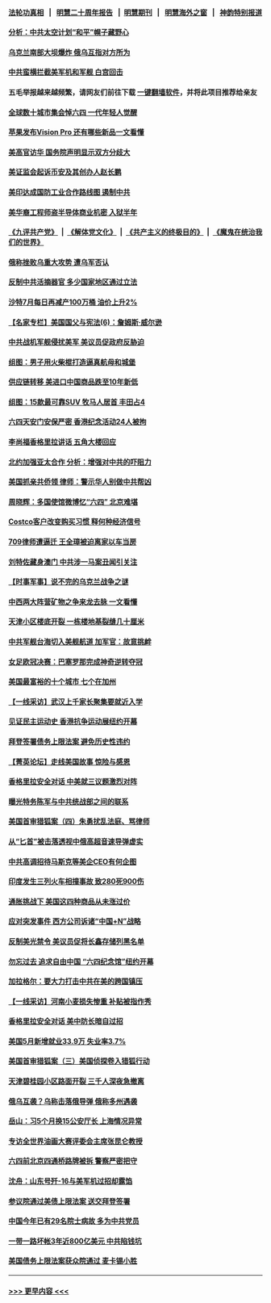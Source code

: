 #### [法轮功真相](https://github.com/gfw-breaker/truth/blob/master/README.md?t=0) &nbsp;&nbsp;|&nbsp;&nbsp; [明慧二十周年报告](https://github.com/gfw-breaker/mh-reports/blob/master/README.md?t=0) &nbsp;&nbsp;|&nbsp;&nbsp;[明慧期刊](https://github.com/gfw-breaker/mh-qikan) &nbsp;&nbsp;|&nbsp;&nbsp; [明慧海外之窗](https://github.com/gfw-breaker/mh-news/blob/master/README.md?t=0) &nbsp;&nbsp;|&nbsp;&nbsp; [神韵特别报道](https://github.com/gfw-breaker/mh-news/blob/master/shenyun.md?t=0)
#### [分析：中共太空计划“和平”幌子藏野心](../pages/nf4514/n14009986.md?t=06061843) 
#### [乌克兰南部大坝爆炸 俄乌互指对方所为](../pages/nf4514/n14010889.md?t=06061843) 
#### [中共蛮横拦截美军机和军舰 白宫回击](../pages/nf4514/n14010602.md?t=06061843) 
#### 五毛举报越来越频繁，请网友们前往下载 [一键翻墙软件](https://github.com/gfw-breaker/ssr-accounts)，并将此项目推荐给亲友
#### [全球数十城市集会悼六四 一代年轻人觉醒](../pages/nf4514/n14010437.md?t=06061843) 
#### [苹果发布Vision Pro 还有哪些新品一文看懂](../pages/nf4514/n14010535.md?t=06061843) 
#### [美高官访华 国务院声明显示双方分歧大](../pages/nf4514/n14010569.md?t=06061843) 
#### [美证监会起诉币安及其创办人赵长鹏](../pages/nf4514/n14010534.md?t=06061843) 
#### [美印达成国防工业合作路线图 遏制中共](../pages/nf4514/n14010470.md?t=06061843) 
#### [美华裔工程师盗半导体商业机密 入狱半年](../pages/nf4514/n14010038.md?t=06061843) 
#### [《九评共产党》](https://github.com/begood0513/9ping.md/blob/master/README.md) &nbsp;|&nbsp; [《解体党文化》](../../../../jtdwh.md/blob/master/README.md)  &nbsp;|&nbsp; [《共产主义的终极目的》](../../../../gczydzjmd.md/blob/master/README.md) &nbsp;|&nbsp; [《魔鬼在统治我们的世界》](../../../../mgztzwmdsj.md/blob/master/README.md) 
#### [俄称挫败乌重大攻势 遭乌军否认](../pages/nf4514/n14010357.md?t=06061843) 
#### [反制中共活摘器官 多少国家地区通过立法](../pages/nf4514/n14009863.md?t=06061843) 
#### [沙特7月每日再减产100万桶 油价上升2%](../pages/nf4514/n14010058.md?t=06061843) 
#### [【名家专栏】美国国父与宪法(6)：詹姆斯‧威尔逊](../pages/nf4514/n14008891.md?t=06061843) 
#### [中共战机军舰侵扰美军 美议员促政府反胁迫](../pages/nf4514/n14009969.md?t=06061843) 
#### [组图：男子用火柴棍打造逼真航母和城堡](../pages/nf4514/n14008889.md?t=06061843) 
#### [供应链转移 美进口中国商品跌至10年新低](../pages/nf4514/n14009843.md?t=06061843) 
#### [组图：15款最可靠SUV 牧马人居首 丰田占4](../pages/nf4514/n14008245.md?t=06061843) 
#### [六四天安门安保严密 香港纪念活动24人被拘](../pages/nf4514/n14009800.md?t=06061843) 
#### [李尚福香格里拉讲话 五角大楼回应](../pages/nf4514/n14009782.md?t=06061843) 
#### [北约加强亚太合作 分析：增强对中共的吓阻力](../pages/nf4514/n14009767.md?t=06061843) 
#### [美国抓亲共侨领 律师：警示华人别做中共帮凶](../pages/nf4514/n14009219.md?t=06061843) 
#### [周晓辉：多国使馆微博忆“六四” 北京难堪](../pages/nf4514/n14009823.md?t=06061843) 
#### [Costco客户改变购买习惯 释何种经济信号](../pages/nf4514/n14009463.md?t=06061843) 
#### [709律师遭逼迁 王全璋被迫离家以车当房](../pages/nf4514/n14009309.md?t=06061843) 
#### [刘特佐藏身澳门 中共涉一马案丑闻引关注](../pages/nf4514/n14009183.md?t=06061843) 
#### [【时事军事】说不完的乌克兰战争之谜](../pages/nf4514/n14009422.md?t=06061843) 
#### [中西两大阵营矿物之争来龙去脉 一文看懂](../pages/nf4514/n14009390.md?t=06061843) 
#### [天津小区楼底开裂 一栋楼地基裂缝几十厘米](../pages/nf4514/n14009633.md?t=06061843) 
#### [中共军舰台海切入美舰航道 加军官：故意挑衅](../pages/nf4514/n14009530.md?t=06061843) 
#### [女足欧冠决赛：巴塞罗那完成神奇逆转夺冠](../pages/nf4514/n14009526.md?t=06061843) 
#### [美国最富裕的十个城市 七个在加州](../pages/nf4514/n14009152.md?t=06061843) 
#### [【一线采访】武汉上千家长聚集要就近入学](../pages/nf4514/n14009497.md?t=06061843) 
#### [见证民主运动史 香港抗争运动展纽约开幕](../pages/nf4514/n14009473.md?t=06061843) 
#### [拜登签署债务上限法案 避免历史性违约](../pages/nf4514/n14009453.md?t=06061843) 
#### [【菁英论坛】走线美国故事 惊险与感恩](../pages/nf4514/n14009399.md?t=06061843) 
#### [香格里拉安全对话 中美就三议题激烈对阵](../pages/nf4514/n14009412.md?t=06061843) 
#### [曝光特务陈军与中共统战部之间的联系](../pages/nf4514/n14009091.md?t=06061843) 
#### [美国首审猎狐案（四）朱勇扰乱法庭、骂律师](../pages/nf4514/n14009171.md?t=06061843) 
#### [从“匕首”被击落透视中俄高超音速导弹虚实](../pages/nf4514/n14008433.md?t=06061843) 
#### [中共高调招待马斯克等美企CEO有何企图](../pages/nf4514/n14009040.md?t=06061843) 
#### [印度发生三列火车相撞事故 致280死900伤](../pages/nf4514/n14009045.md?t=06061843) 
#### [通胀挑战下 美国这四种商品从未涨过价](../pages/nf4514/n14009059.md?t=06061843) 
#### [应对突发事件 西方公司诉诸“中国+N”战略](../pages/nf4514/n14009051.md?t=06061843) 
#### [反制美光禁令 美议员促将长鑫存储列黑名单](../pages/nf4514/n14009028.md?t=06061843) 
#### [勿忘过去 追求自由中国 “六四纪念馆”纽约开幕](../pages/nf4514/n14009057.md?t=06061843) 
#### [加拉格尔：要大力打击中共在美的跨国镇压](../pages/nf4514/n14009013.md?t=06061843) 
#### [【一线采访】河南小麦损失惨重 补贴被指作秀](../pages/nf4514/n14008833.md?t=06061843) 
#### [香格里拉安全对话 美中防长暗自过招](../pages/nf4514/n14008973.md?t=06061843) 
#### [美国5月新增就业33.9万 失业率3.7%](../pages/nf4514/n14008910.md?t=06061843) 
#### [美国首审猎狐案（三）美国侦探卷入猎狐行动](../pages/nf4514/n14008592.md?t=06061843) 
#### [天津碧桂园小区路面开裂 三千人深夜急撤离](../pages/nf4514/n14008707.md?t=06061843) 
#### [俄乌互袭？乌称击落俄导弹 俄称多州遇袭](../pages/nf4514/n14008754.md?t=06061843) 
#### [岳山：习5个月换15公安厅长 上海情况异常](../pages/nf4514/n14008756.md?t=06061843) 
#### [专访全世界油画大赛评委会主席张昆仑教授](../pages/nf4514/n14008327.md?t=06061843) 
#### [六四前北京四通桥路牌被拆 警察严密把守](../pages/nf4514/n14008612.md?t=06061843) 
#### [沈舟：山东号歼-16与美军机过招却露馅](../pages/nf4514/n14008448.md?t=06061843) 
#### [参议院通过美债上限法案 送交拜登签署](../pages/nf4514/n14008474.md?t=06061843) 
#### [中国今年已有29名院士病故 多为中共党员](../pages/nf4514/n14007969.md?t=06061843) 
#### [一带一路坏帐3年近800亿美元 中共陷钱坑](../pages/nf4514/n14008263.md?t=06061843) 
#### [美国债务上限法案获众院通过 麦卡锡小胜](../pages/nf4514/n14008190.md?t=06061843) 

----
#### [ >>> 更早内容 <<< ](../indexes/nf4514-earlier.md)
